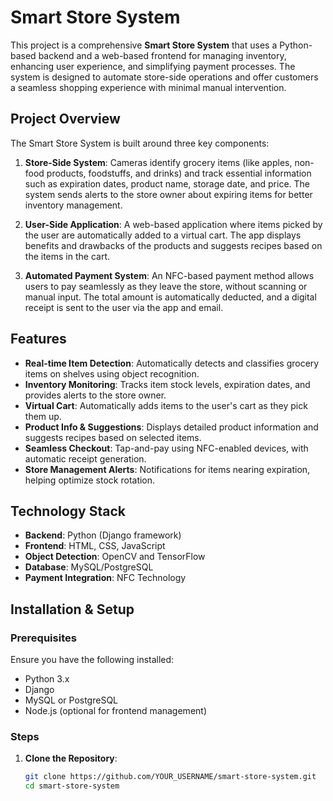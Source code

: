 # Smart Store System

This project is a comprehensive **Smart Store System** that uses a Python-based backend and a web-based frontend for managing inventory, enhancing user experience, and simplifying payment processes. The system is designed to automate store-side operations and offer customers a seamless shopping experience with minimal manual intervention.

## Project Overview

The Smart Store System is built around three key components:

1. **Store-Side System**: Cameras identify grocery items (like apples, non-food products, foodstuffs, and drinks) and track essential information such as expiration dates, product name, storage date, and price. The system sends alerts to the store owner about expiring items for better inventory management.
   
2. **User-Side Application**: A web-based application where items picked by the user are automatically added to a virtual cart. The app displays benefits and drawbacks of the products and suggests recipes based on the items in the cart.
   
3. **Automated Payment System**: An NFC-based payment method allows users to pay seamlessly as they leave the store, without scanning or manual input. The total amount is automatically deducted, and a digital receipt is sent to the user via the app and email.

## Features

- **Real-time Item Detection**: Automatically detects and classifies grocery items on shelves using object recognition.
- **Inventory Monitoring**: Tracks item stock levels, expiration dates, and provides alerts to the store owner.
- **Virtual Cart**: Automatically adds items to the user's cart as they pick them up.
- **Product Info & Suggestions**: Displays detailed product information and suggests recipes based on selected items.
- **Seamless Checkout**: Tap-and-pay using NFC-enabled devices, with automatic receipt generation.
- **Store Management Alerts**: Notifications for items nearing expiration, helping optimize stock rotation.

## Technology Stack

- **Backend**: Python (Django framework)
- **Frontend**: HTML, CSS, JavaScript
- **Object Detection**: OpenCV and TensorFlow
- **Database**: MySQL/PostgreSQL
- **Payment Integration**: NFC Technology

## Installation & Setup

### Prerequisites

Ensure you have the following installed:
- Python 3.x
- Django
- MySQL or PostgreSQL
- Node.js (optional for frontend management)

### Steps

1. **Clone the Repository**:
   ```bash
   git clone https://github.com/YOUR_USERNAME/smart-store-system.git
   cd smart-store-system
